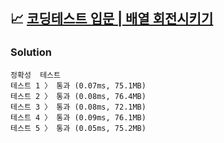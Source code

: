 ## 📈 [코딩테스트 입문 | 배열 회전시키기](https://school.programmers.co.kr/learn/courses/30/lessons/120844)

### Solution

```text
정확성  테스트
테스트 1 〉	통과 (0.07ms, 75.1MB)
테스트 2 〉	통과 (0.08ms, 76.4MB)
테스트 3 〉	통과 (0.08ms, 72.1MB)
테스트 4 〉	통과 (0.09ms, 76.1MB)
테스트 5 〉	통과 (0.05ms, 75.2MB)
```